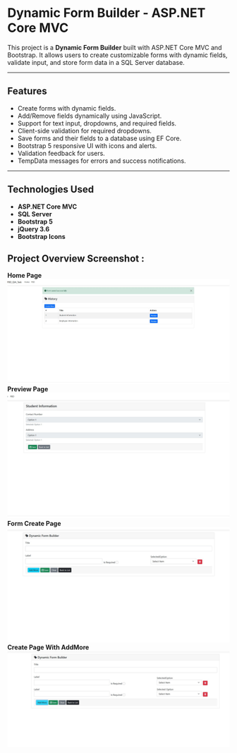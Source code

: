 # Dynamic Form Builder - ASP.NET Core MVC

This project is a **Dynamic Form Builder** built with ASP.NET Core MVC and Bootstrap. It allows users to create customizable forms with dynamic fields, validate input, and store form data in a SQL Server database.

---

## Features

- Create forms with dynamic fields.
- Add/Remove fields dynamically using JavaScript.
- Support for text input, dropdowns, and required fields.
- Client-side validation for required dropdowns.
- Save forms and their fields to a database using EF Core.
- Bootstrap 5 responsive UI with icons and alerts.
- Validation feedback for users.
- TempData messages for errors and success notifications.

---

## Technologies Used

- **ASP.NET Core MVC**
- **SQL Server**
- **Bootstrap 5**
- **jQuery 3.6**
- **Bootstrap Icons**

## Project Overview Screenshot :

**Home Page**
![Workflow Diagram](Project%20Screenshot/Screenshot_4.jpg)
**Preview Page**
![Workflow Diagram](Project%20Screenshot/Screenshot_5.jpg)
**Form Create Page**
![Workflow Diagram](Project%20Screenshot/Screenshot_7.jpg)
**Create Page With AddMore**
![Workflow Diagram](Project%20Screenshot/Screenshot_8.jpg)





